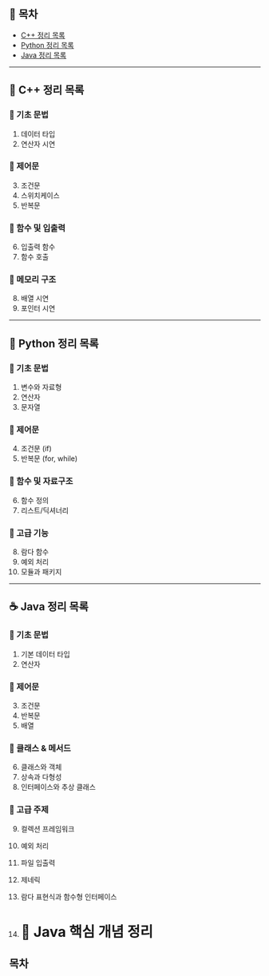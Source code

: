 ## 📑 목차
- [C++ 정리 목록](#c-정리-목록)
- [Python 정리 목록](#python-정리-목록)
- [Java 정리 목록](#java-정리-목록)


---


## 🧠 C++ 정리 목록

### 🔸 기초 문법
1. 데이터 타입  
2. 연산자 시연  

### 🔹 제어문
3. 조건문  
4. 스위치케이스  
5. 반복문  

### 🔸 함수 및 입출력
6. 입출력 함수  
7. 함수 호출  

### 🔹 메모리 구조
8. 배열 시연  
9. 포인터 시연  

---

## 🐍 Python 정리 목록

### 🔸 기초 문법
1. 변수와 자료형  
2. 연산자  
3. 문자열  

### 🔹 제어문
4. 조건문 (if)  
5. 반복문 (for, while)  

### 🔸 함수 및 자료구조
6. 함수 정의  
7. 리스트/딕셔너리  

### 🔹 고급 기능
8. 람다 함수  
9. 예외 처리  
10. 모듈과 패키지  

---

## ☕ Java 정리 목록

### 🔸 기초 문법
1. 기본 데이터 타입
2. 연산자

### 🔹 제어문
3. 조건문
4. 반복문
5. 배열

### 🔸 클래스 & 메서드
6. 클래스와 객체
7. 상속과 다형성
8. 인터페이스와 추상 클래스

### 🔹 고급 주제
9. 컬렉션 프레임워크
10. 예외 처리
11. 파일 입출력
12. 제네릭
13. 람다 표현식과 함수형 인터페이스

13. # 📘 Java 핵심 개념 정리

## 목차






